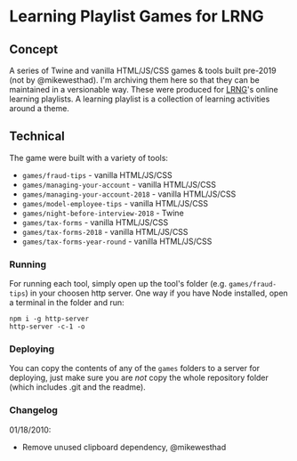 # Learning Playlist Games for LRNG

## Concept

A series of Twine and vanilla HTML/JS/CSS games & tools built pre-2019 (not by @mikewesthad). I'm archiving them here so that they can be maintained in a versionable way. These were produced for [LRNG](https://www.lrng.org/)'s online learning playlists. A learning playlist is a collection of learning activities around a theme.

## Technical

The game were built with a variety of tools:

- `games/fraud-tips` - vanilla HTML/JS/CSS
- `games/managing-your-account` - vanilla HTML/JS/CSS
- `games/managing-your-account-2018` - vanilla HTML/JS/CSS
- `games/model-employee-tips` - vanilla HTML/JS/CSS
- `games/night-before-interview-2018` - Twine
- `games/tax-forms` - vanilla HTML/JS/CSS
- `games/tax-forms-2018` - vanilla HTML/JS/CSS
- `games/tax-forms-year-round` - vanilla HTML/JS/CSS

### Running

For running each tool, simply open up the tool's folder (e.g. `games/fraud-tips`) in your choosen http server. One way if you have Node installed, open a terminal in the folder and run:

```
npm i -g http-server
http-server -c-1 -o
```

### Deploying

You can copy the contents of any of the `games` folders to a server for deploying, just make sure you are _not_ copy the whole repository folder (which includes .git and the readme).

### Changelog

01/18/2010:

- Remove unused clipboard dependency, @mikewesthad
